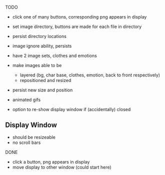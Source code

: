 TODO
- click one of many buttons, corresponding png appears in display

- set image directory, buttons are made for each file in directory
- persist directory locations
- image ignore ability, persists

- have 2 image sets, clothes and emotions


- make images able to be
  - layered (bg, char base, clothes, emotion, back to front respectively)
  - repositioned and resized
- persist new size and position

- animated gifs
- option to re-show display window if (accidentally) closed

## Display Window
- should be resizeable
- no scroll bars

DONE
- click a button, png appears in display
- move display to other window (could start here)